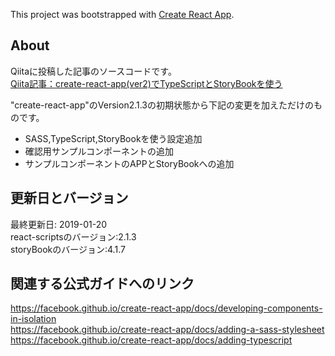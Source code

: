 This project was bootstrapped with [Create React App](https://github.com/facebook/create-react-app).

## About
Qiitaに投稿した記事のソースコードです。  
[Qiita記事：create-react-app(ver2)でTypeScriptとStoryBookを使う](https://qiita.com/kinocoffeeblack/items/1f28bb13600b50426db8)

"create-react-app"のVersion2.1.3の初期状態から下記の変更を加えただけのものです。

- SASS,TypeScript,StoryBookを使う設定追加
- 確認用サンプルコンポーネントの追加
- サンプルコンポーネントのAPPとStoryBookへの追加

## 更新日とバージョン
最終更新日: 2019-01-20  
react-scriptsのバージョン:2.1.3  
storyBookのバージョン:4.1.7

## 関連する公式ガイドへのリンク
https://facebook.github.io/create-react-app/docs/developing-components-in-isolation  
https://facebook.github.io/create-react-app/docs/adding-a-sass-stylesheet  
https://facebook.github.io/create-react-app/docs/adding-typescript

